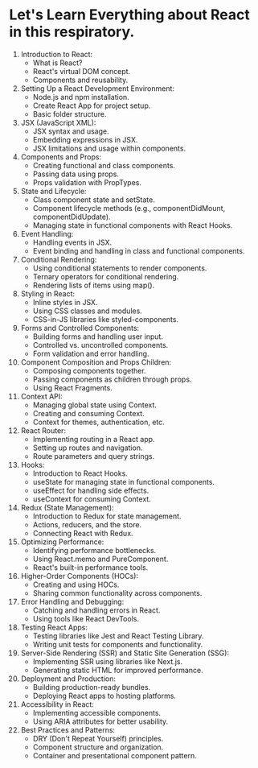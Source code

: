 # Let's Learn Everything about React in this respiratory.



<ol>
                <li>
                    Introduction to React:
                    <ul>
                        <li>What is React?</li>
                        <li>React's virtual DOM concept.</li>
                        <li>Components and reusability.</li>
                    </ul>
                </li>
                <li>
                    Setting Up a React Development Environment:
                    <ul>
                        <li>Node.js and npm installation.</li>
                        <li>Create React App for project setup.</li>
                        <li>Basic folder structure.</li>
                    </ul>
                </li>
                <li>
                    JSX (JavaScript XML):
                    <ul>
                        <li>JSX syntax and usage.</li>
                        <li>Embedding expressions in JSX.</li>
                        <li>JSX limitations and usage within components.</li>
                    </ul>
                </li>
                <li>
                    Components and Props:
                    <ul>
                        <li>Creating functional and class components.</li>
                        <li>Passing data using props.</li>
                        <li>Props validation with PropTypes.</li>
                    </ul>
                </li>
                <li>
                    State and Lifecycle:
                    <ul>
                        <li>Class component state and setState.</li>
                        <li>Component lifecycle methods (e.g., componentDidMount, componentDidUpdate).</li>
                        <li>Managing state in functional components with React Hooks.</li>
                    </ul>
                </li>
                <li>
                    Event Handling:
                    <ul>
                        <li>Handling events in JSX.</li>
                        <li>Event binding and handling in class and functional components.</li>
                    </ul>
                </li>
                <li>
                    Conditional Rendering:
                    <ul>
                        <li>Using conditional statements to render components.</li>
                        <li>Ternary operators for conditional rendering.</li>
                        <li>Rendering lists of items using map().</li>
                    </ul>
                </li>
                <li>
                    Styling in React:
                    <ul>
                        <li>Inline styles in JSX.</li>
                        <li>Using CSS classes and modules.</li>
                        <li>CSS-in-JS libraries like styled-components.</li>
                    </ul>
                </li>
                <li>
                    Forms and Controlled Components:
                    <ul>
                        <li>Building forms and handling user input.</li>
                        <li>Controlled vs. uncontrolled components.</li>
                        <li>Form validation and error handling.</li>
                    </ul>
                </li>
                <li>
                    Component Composition and Props Children:
                    <ul>
                        <li>Composing components together.</li>
                        <li>Passing components as children through props.</li>
                        <li>Using React Fragments.</li>
                    </ul>
                </li>
                <li>
                    Context API:
                    <ul>
                        <li>Managing global state using Context.</li>
                        <li>Creating and consuming Context.</li>
                        <li>Context for themes, authentication, etc.</li>
                    </ul>
                </li>
                <li>
                    React Router:
                    <ul>
                        <li>Implementing routing in a React app.</li>
                        <li>Setting up routes and navigation.</li>
                        <li>Route parameters and query strings.</li>
                    </ul>
                </li>
                <li>
                    Hooks:
                    <ul>
                        <li>Introduction to React Hooks.</li>
                        <li>useState for managing state in functional components.</li>
                        <li>useEffect for handling side effects.</li>
                        <li>useContext for consuming Context.</li>
                    </ul>
                </li>
                <li>
                    Redux (State Management):
                    <ul>
                        <li>Introduction to Redux for state management.</li>
                        <li>Actions, reducers, and the store.</li>
                        <li>Connecting React with Redux.</li>
                    </ul>
                </li>
                <li>
                    Optimizing Performance:
                    <ul>
                        <li>Identifying performance bottlenecks.</li>
                        <li>Using React.memo and PureComponent.</li>
                        <li>React's built-in performance tools.</li>
                    </ul>
                </li>
                <li>
                    Higher-Order Components (HOCs):
                    <ul>
                        <li>Creating and using HOCs.</li>
                        <li>Sharing common functionality across components.</li>
                    </ul>
                </li>
                <li>
                    Error Handling and Debugging:
                    <ul>
                        <li>Catching and handling errors in React.</li>
                        <li>Using tools like React DevTools.</li>
                    </ul>
                </li>
                <li>
                    Testing React Apps:
                    <ul>
                        <li>Testing libraries like Jest and React Testing Library.</li>
                        <li>Writing unit tests for components and functionality.</li>
                    </ul>
                </li>
                <li>
                    Server-Side Rendering (SSR) and Static Site Generation (SSG):
                    <ul>
                        <li>Implementing SSR using libraries like Next.js.</li>
                        <li>Generating static HTML for improved performance.</li>
                    </ul>
                </li>
                <li>
                    Deployment and Production:
                    <ul>
                        <li>Building production-ready bundles.</li>
                        <li>Deploying React apps to hosting platforms.</li>
                    </ul>
                </li>
                <li>
                    Accessibility in React:
                    <ul>
                        <li>Implementing accessible components.</li>
                        <li>Using ARIA attributes for better usability.</li>
                    </ul>
                </li>
                <li>
                    Best Practices and Patterns:
                    <ul>
                        <li>DRY (Don't Repeat Yourself) principles.</li>
                        <li>Component structure and organization.</li>
                        <li>Container and presentational component pattern.</li>
                    </ul>
                </li>
            </ol>


